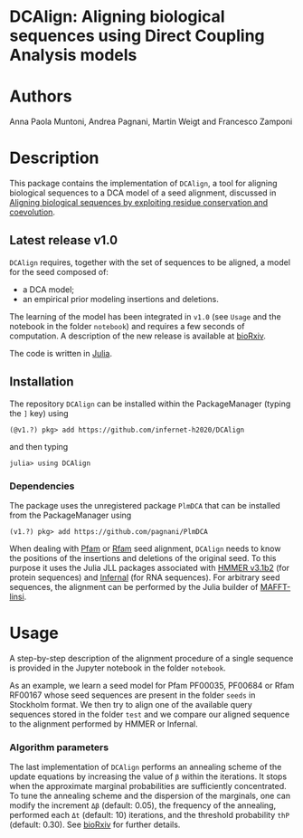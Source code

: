 # DCAlign: Aligning biological sequences using Direct Coupling Analysis models

# Authors

Anna Paola Muntoni, Andrea Pagnani, Martin Weigt and Francesco Zamponi

# Description

This package contains the implementation of `DCAlign`, a tool for aligning biological sequences to a DCA model of a seed alignment, discussed in [Aligning biological sequences by exploiting residue conservation and coevolution](https://link.aps.org/doi/10.1103/PhysRevE.102.062409). 

## Latest release v1.0

`DCAlign` requires, together with the set of sequences to be aligned, a model for the seed composed of:

- a DCA model;
- an empirical prior modeling insertions and deletions.

The learning of the model has been integrated in `v1.0` (see `Usage` and the notebook in the folder `notebook`) and requires a few seconds of computation. A description of the new release is available at [bioRxiv](https://biorxiv.org/cgi/content/short/2022.05.18.492471v1). 


The code is written in [Julia](https://julialang.org/).

## Installation

The repository `DCAlign` can be installed within the PackageManager (typing the `]` key) using

```(@v1.?) pkg> add https://github.com/infernet-h2020/DCAlign```

and then typing 

```julia> using DCAlign```


### Dependencies

The package uses the unregistered package `PlmDCA` that can be installed from the PackageManager using

```(v1.?) pkg> add https://github.com/pagnani/PlmDCA```


When dealing with [Pfam](https://pfam.xfam.org/) or [Rfam](https://rfam.xfam.org/) seed alignment, `DCAlign` needs to know the positions of the insertions and deletions of the original seed. To this purpose it uses the Julia JLL packages associated with [HMMER v3.1b2](http://hmmer.org/) (for protein sequences) and [Infernal](http://eddylab.org/infernal/) (for RNA sequences).
For arbitrary seed sequences, the alignment can be performed by the Julia builder of [MAFFT-linsi](https://mafft.cbrc.jp/alignment/software/).

# Usage

A step-by-step description of the alignment procedure of a single sequence is provided in the Jupyter notebook in the folder `notebook`. 

As an example, we learn a seed model for Pfam PF00035, PF00684 or Rfam RF00167 whose seed sequences are present in the folder `seeds` in Stockholm format. We then try to align one of the available query sequences stored in the folder `test` and we compare our aligned sequence to the alignment performed by HMMER or Infernal.

### Algorithm parameters

The last implementation of `DCAlign` performs an annealing scheme of the update equations by increasing the value of `β` within the iterations. It stops when the approximate marginal probabilities are sufficiently concentrated. To tune the annealing scheme and the dispersion of the marginals, one can modify the increment `Δβ` (default: 0.05), the frequency of the annealing, performed each `Δt` (default: 10) iterations, and the threshold probability `thP` (default: 0.30). See [bioRxiv](https://biorxiv.org/cgi/content/short/2022.05.18.492471v1) for further details.

